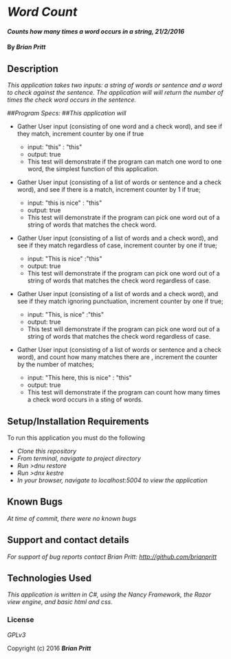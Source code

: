 # _Word Count_

#### _Counts how many times a word occurs in a string, 21/2/2016_

#### By _**Brian Pritt**_

## Description

_This application takes two inputs: a string of words or sentence and a word to check against the sentence.  The application will will return the number of times the check word occurs in the sentence._

##_Program Specs:_
##_This application will_
*  Gather User input (consisting of one word and a check word), and see if they match, increment counter by one if true
    * input: "this" : "this"
    * output: true
    * This test will demonstrate if the program can match one word to one word, the simplest function of this application.

*  Gather User input (consisting of a list of words or sentence and a check word), and see if there is a match, increment counter by 1 if true;
    * input: "this is nice" : "this"
    * output: true
    * This test will demonstrate if the program can pick one word out of a string of words that matches the check word.
*  Gather User input (consisting of a list of words and a check word), and see if they match regardless of case, increment counter by one if true;
      * input: "This is nice" :"this"
      * output: true
      * This test will demonstrate if the program can pick one word out of a string of words that matches the check word regardless of case.
*  Gather User input (consisting of a list of words and a check word), and see if they match ignoring punctuation, increment counter by one if true;
      *  input: "This, is nice" :"this"
      *  output: true
      *  This test will demonstrate if the program can pick one word out of a string of words that matches the check word regardless of case.
* Gather User input (consisting of a list of words or sentence and a check word), and count how many matches there are , increment the counter by the number of matches;
    * input: "This here, this is nice" : "this"
    * output: true
    * This test will demonstrate if the program can count how many times a check word occurs in a sting of words.



## Setup/Installation Requirements

To run this application you must do the following
* _Clone this repository_
* _From terminal, navigate to project directory_
* _Run >dnu restore_
* _Run >dnx kestre_
* _In your browser, navigate to localhost:5004 to view the application_


## Known Bugs

_At time of commit, there were no known bugs_

## Support and contact details

_For support of bug reports contact
Brian Pritt:_
_http://github.com/brianpritt_

## Technologies Used

_This application is written in C#, using the Nancy Framework, the Razor view engine, and basic html and css._

### License

*GPLv3*

Copyright (c) 2016 **_Brian Pritt_**
